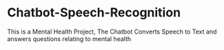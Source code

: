 # Chatbot-Speech-Recognition
This is a Mental Health Project, The Chatbot Converts Speech to Text and answers questions relating to mental health
